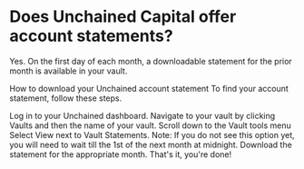 # Does Unchained Capital offer account statements?


Yes.
On the first day of each month, a downloadable statement for the prior month is available in your vault.

How to download your Unchained account statement
To find your account statement, follow these steps.

Log in to your Unchained dashboard.
Navigate to your vault by clicking Vaults and then the name of your vault.
Scroll down to the Vault tools menu
Select View next to Vault Statements. Note: If you do not see this option yet, you will need to wait till the 1st of the next month at midnight.
Download the statement for the appropriate month.
That's it, you're done!
